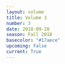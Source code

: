 ```yaml
---
layout: volume
title: Volume 3
number: 3
date: 2018-09-28
season: Fall 2018
basecolor: "#17aece"
upcoming: False
current: True
---
```

